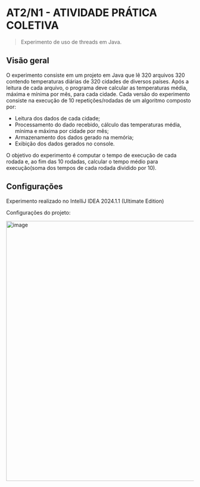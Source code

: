 
# AT2/N1 - ATIVIDADE PRÁTICA COLETIVA
> Experimento de uso de threads em Java.

## Visão geral

O experimento consiste em um projeto em Java que lê 320 arquivos 320 contendo temperaturas diárias de 320 cidades de diversos países. Após a leitura de cada arquivo, o programa deve calcular as temperaturas média, máxima e mínima por mês, para cada cidade. Cada versão do experimento consiste na execução de 10 repetições/rodadas de um algoritmo composto por:
* Leitura dos dados de cada cidade;
* Processamento do dado recebido, cálculo das temperaturas média, mínima e máxima por cidade por mês;
* Armazenamento dos dados gerado na memória;
* Exibição dos dados gerados no console.

O objetivo do experimento é computar o tempo de execução de cada rodada e, ao fim das 10 rodadas, calcular o tempo médio para execução(soma dos tempos de cada rodada dividido por 10).

## Configurações

Experimento realizado no IntelliJ IDEA 2024.1.1 (Ultimate Edition)

Configurações do projeto:

<img width="698" alt="image" src="https://github.com/user-attachments/assets/7e4e14ee-9b16-490e-91b4-fd18dd5493bc">
